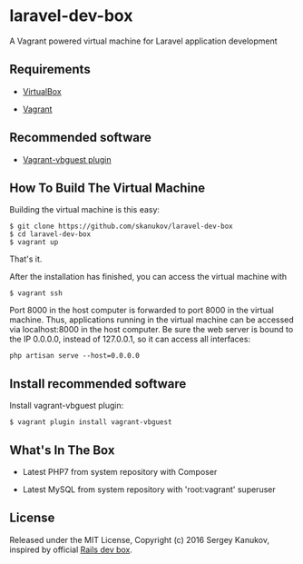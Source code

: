 # laravel-dev-box
A Vagrant powered virtual machine for Laravel application development

## Requirements

* [VirtualBox](https://www.virtualbox.org)

* [Vagrant](http://vagrantup.com)

## Recommended software

* [Vagrant-vbguest plugin](https://github.com/dotless-de/vagrant-vbguest)

## How To Build The Virtual Machine

Building the virtual machine is this easy:

    $ git clone https://github.com/skanukov/laravel-dev-box
    $ cd laravel-dev-box
    $ vagrant up

That's it.

After the installation has finished, you can access the virtual machine with

    $ vagrant ssh

Port 8000 in the host computer is forwarded to port 8000 in the virtual machine. Thus, applications running in the virtual machine can be accessed via localhost:8000 in the host computer. Be sure the web server is bound to the IP 0.0.0.0, instead of 127.0.0.1, so it can access all interfaces:

    php artisan serve --host=0.0.0.0

## Install recommended software

Install vagrant-vbguest plugin:

    $ vagrant plugin install vagrant-vbguest

## What's In The Box

* Latest PHP7 from system repository with Composer

* Latest MySQL from system repository with 'root:vagrant' superuser

## License

Released under the MIT License, Copyright (c) 2016 Sergey Kanukov, inspired by official [Rails dev box](https://github.com/rails/rails-dev-box).
